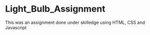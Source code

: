 # Light_Bulb_Assignment
This was an assignment done under skilledge using HTML, CSS and Javascript 
